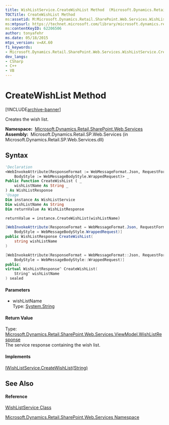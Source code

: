 ```yaml
---
title: WishListService.CreateWishList Method  (Microsoft.Dynamics.Retail.SharePoint.Web.Services)
TOCTitle: CreateWishList Method
ms:assetid: M:Microsoft.Dynamics.Retail.SharePoint.Web.Services.WishListService.CreateWishList(System.String)
ms:mtpsurl: https://technet.microsoft.com/library/microsoft.dynamics.retail.sharepoint.web.services.wishlistservice.createwishlist(v=AX.60)
ms:contentKeyID: 62206506
author: tonyafehr
ms.date: 05/18/2015
mtps_version: v=AX.60
f1_keywords:
- Microsoft.Dynamics.Retail.SharePoint.Web.Services.WishListService.CreateWishList
dev_langs:
- CSharp
- C++
- VB
---
```


# CreateWishList Method


[!INCLUDE[archive-banner](includes/archive-banner.md)]

Creates the wish list.

**Namespace:**  [Microsoft.Dynamics.Retail.SharePoint.Web.Services](microsoft-dynamics-retail-sharepoint-web-services-namespace.md)  
**Assembly:**  Microsoft.Dynamics.Retail.SP.Web.Services (in Microsoft.Dynamics.Retail.SP.Web.Services.dll)

## Syntax

``` vb
'Declaration
<WebInvokeAttribute(ResponseFormat := WebMessageFormat.Json, RequestFormat := WebMessageFormat.Json,  _
    BodyStyle := WebMessageBodyStyle.WrappedRequest)> _
Public Function CreateWishList ( _
    wishListName As String _
) As WishListResponse
'Usage
Dim instance As WishListService
Dim wishListName As String
Dim returnValue As WishListResponse

returnValue = instance.CreateWishList(wishListName)
```

``` csharp
[WebInvokeAttribute(ResponseFormat = WebMessageFormat.Json, RequestFormat = WebMessageFormat.Json, 
    BodyStyle = WebMessageBodyStyle.WrappedRequest)]
public WishListResponse CreateWishList(
    string wishListName
)
```

``` c++
[WebInvokeAttribute(ResponseFormat = WebMessageFormat::Json, RequestFormat = WebMessageFormat::Json, 
    BodyStyle = WebMessageBodyStyle::WrappedRequest)]
public:
virtual WishListResponse^ CreateWishList(
    String^ wishListName
) sealed
```

#### Parameters

  - wishListName  
    Type: [System.String](https://technet.microsoft.com/library/s1wwdcbf\(v=ax.60\))  

#### Return Value

Type: [Microsoft.Dynamics.Retail.SharePoint.Web.Services.ViewModel.WishListResponse](wishlistresponse-class-microsoft-dynamics-retail-sharepoint-web-services-viewmodel.md)  
The service response containing the wish list.  

#### Implements

[IWishListService.CreateWishList(String)](iwishlistservice-createwishlist-method-microsoft-dynamics-retail-sharepoint-web-services.md)  

## See Also

#### Reference

[WishListService Class](wishlistservice-class-microsoft-dynamics-retail-sharepoint-web-services.md)

[Microsoft.Dynamics.Retail.SharePoint.Web.Services Namespace](microsoft-dynamics-retail-sharepoint-web-services-namespace.md)

